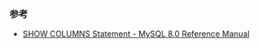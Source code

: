 ### 参考

- [SHOW COLUMNS Statement - MySQL 8.0 Reference Manual](https://dev.mysql.com/doc/refman/8.0/en/show-columns.html)